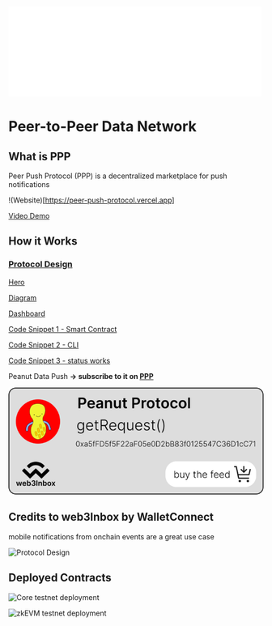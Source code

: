 ![PPP](/frontend/public/logo_readme.svg)
# Peer-to-Peer Data Network

## What is PPP
 Peer Push Protocol (PPP) is a decentralized marketplace for push notifications
 
!(Website)[https://peer-push-protocol.vercel.app]

[Video Demo](https://www.youtube.com/watch?v=7WlNaXwKyCU)

## How it Works

### [Protocol Design](https://www.figma.com/file/6ByqDspQPPEsMOxiIXPhkN/ETHLisbon23?type=whiteboard&amp;node-id=0%3A1&t=B5nevjOqxTPLnaOe-1)

[Hero](/frontend/public/readme/hero.jpg)

[Diagram](/frontend/public/readme/diagram.jpg)

[Dashboard](/frontend/public/readme/dashboard.jpg)

[Code Snippet 1 - Smart Contract](/frontend/public/readme/sol1.jpg)

[Code Snippet 2 - CLI](/frontend/public/readme/sol2.jpg)

[Code Snippet 3 - status works ](/frontend/public/readme/sol3.jpg)

Peanut Data Push __-> subscribe to it on [PPP](https://peer-push-protocol.vercel.app)__

![Peanut](/frontend/public/peanut_readme.svg)



## Credits to web3Inbox by WalletConnect
mobile notifications from onchain events are a great use case


![Protocol Design](https://www.figma.com/file/6ByqDspQPPEsMOxiIXPhkN/ETHLisbon23?type=whiteboard&amp;node-id=0%3A1&t=B5nevjOqxTPLnaOe-1)


## Deployed Contracts

![Core testnet deployment](
https://scan.test.btcs.network/address/0xC2385F61593b0EE50C561aA38ecCcd09b727dF07
)

![zkEVM testnet deployment](
https://testnet-zkevm.polygonscan.com/address/0xC2385F61593b0EE50C561aA38ecCcd09b727dF07#code
)
